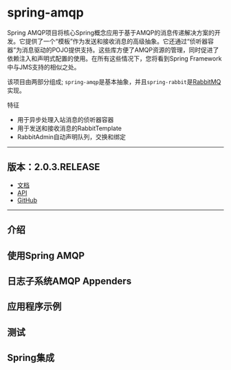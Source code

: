 #   spring-amqp


Spring AMQP项目将核心Spring概念应用于基于AMQP的消息传递解决方案的开发。它提供了一个“模板”作为发送和接收消息的高级抽象。它还通过“侦听器容器”为消息驱动的POJO提供支持。这些库方便了AMQP资源的管理，同时促进了依赖注入和声明式配置的使用。在所有这些情况下，您将看到Spring Framework中与JMS支持的相似之处。


该项目由两部分组成; `spring-amqp`是基本抽象，并且`spring-rabbit`是[RabbitMQ](https://www.rabbitmq.com/)实现。

特征
-   用于异步处理入站消息的侦听器容器
-   用于发送和接收消息的RabbitTemplate
-   RabbitAdmin自动声明队列，交换和绑定

----

##  版本：2.0.3.RELEASE
-   [文档](https://docs.spring.io/spring-amqp/docs/2.0.3.RELEASE/reference/html/)
-   [API](https://docs.spring.io/spring-amqp/docs/2.0.3.RELEASE/api/)
-   [GitHub](https://github.com/spring-projects/spring-amqp)

----

##  介绍



##  使用Spring AMQP



##  日志子系统AMQP Appenders



##  应用程序示例



##  测试



##  Spring集成
